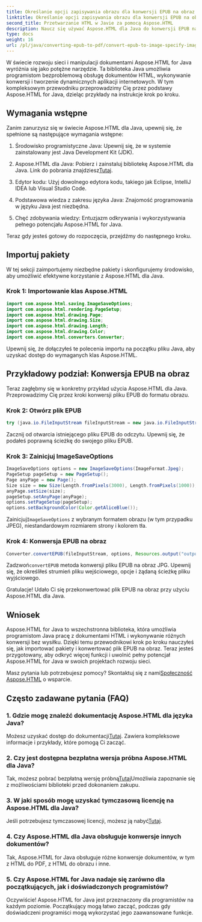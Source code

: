 ```yaml
---
title: Określanie opcji zapisywania obrazu dla konwersji EPUB na obraz
linktitle: Określanie opcji zapisywania obrazu dla konwersji EPUB na obraz
second_title: Przetwarzanie HTML w Javie za pomocą Aspose.HTML
description: Naucz się używać Aspose.HTML dla Java do konwersji EPUB na obraz i nie tylko. Zapoznaj się z naszym przewodnikiem krok po kroku. #JavaDevelopment #WebDevelopment #DocumentConversion
type: docs
weight: 16
url: /pl/java/converting-epub-to-pdf/convert-epub-to-image-specify-image-save-options/
---
```


W świecie rozwoju sieci i manipulacji dokumentami Aspose.HTML for Java wyróżnia się jako potężne narzędzie. Ta biblioteka Java umożliwia programistom bezproblemową obsługę dokumentów HTML, wykonywanie konwersji i tworzenie dynamicznych aplikacji internetowych. W tym kompleksowym przewodniku przeprowadzimy Cię przez podstawy Aspose.HTML for Java, dzieląc przykłady na instrukcje krok po kroku.

## Wymagania wstępne

Zanim zanurzysz się w świecie Aspose.HTML dla Java, upewnij się, że spełnione są następujące wymagania wstępne:

1. Środowisko programistyczne Java: Upewnij się, że w systemie zainstalowany jest Java Development Kit (JDK).

2. Aspose.HTML dla Java: Pobierz i zainstaluj bibliotekę Aspose.HTML dla Java. Link do pobrania znajdziesz[Tutaj](https://releases.aspose.com/html/java/).

3. Edytor kodu: Użyj dowolnego edytora kodu, takiego jak Eclipse, IntelliJ IDEA lub Visual Studio Code.

4. Podstawowa wiedza z zakresu języka Java: Znajomość programowania w języku Java jest niezbędna.

5. Chęć zdobywania wiedzy: Entuzjazm odkrywania i wykorzystywania pełnego potencjału Aspose.HTML for Java.

Teraz gdy jesteś gotowy do rozpoczęcia, przejdźmy do następnego kroku.

## Importuj pakiety

W tej sekcji zaimportujemy niezbędne pakiety i skonfigurujemy środowisko, aby umożliwić efektywne korzystanie z Aspose.HTML dla Java. 

### Krok 1: Importowanie klas Aspose.HTML

```java
import com.aspose.html.saving.ImageSaveOptions;
import com.aspose.html.rendering.PageSetup;
import com.aspose.html.drawing.Page;
import com.aspose.html.drawing.Size;
import com.aspose.html.drawing.Length;
import com.aspose.html.drawing.Color;
import com.aspose.html.converters.Converter;
```

Upewnij się, że dołączyłeś te polecenia importu na początku pliku Java, aby uzyskać dostęp do wymaganych klas Aspose.HTML.

## Przykładowy podział: Konwersja EPUB na obraz

Teraz zagłębmy się w konkretny przykład użycia Aspose.HTML dla Java. Przeprowadzimy Cię przez kroki konwersji pliku EPUB do formatu obrazu.

### Krok 2: Otwórz plik EPUB

```java
try (java.io.FileInputStream fileInputStream = new java.io.FileInputStream(Resources.input("input.epub"))) {
```

Zacznij od otwarcia istniejącego pliku EPUB do odczytu. Upewnij się, że podałeś poprawną ścieżkę do swojego pliku EPUB.

### Krok 3: Zainicjuj ImageSaveOptions

```java
ImageSaveOptions options = new ImageSaveOptions(ImageFormat.Jpeg);
PageSetup pageSetup = new PageSetup();
Page anyPage = new Page();
Size size = new Size(Length.fromPixels(3000), Length.fromPixels(1000));
anyPage.setSize(size);
pageSetup.setAnyPage(anyPage);
options.setPageSetup(pageSetup);
options.setBackgroundColor(Color.getAliceBlue());
```

 Zainicjuj`ImageSaveOptions` z wybranym formatem obrazu (w tym przypadku JPEG), niestandardowym rozmiarem strony i kolorem tła.

### Krok 4: Konwersja EPUB na obraz

```java
Converter.convertEPUB(fileInputStream, options, Resources.output("output.jpg"));
```

 Zadzwoń`convertEPUB` metoda konwersji pliku EPUB na obraz JPG. Upewnij się, że określiłeś strumień pliku wejściowego, opcje i żądaną ścieżkę pliku wyjściowego.

Gratulacje! Udało Ci się przekonwertować plik EPUB na obraz przy użyciu Aspose.HTML dla Java.

## Wniosek

Aspose.HTML for Java to wszechstronna biblioteka, która umożliwia programistom Java pracę z dokumentami HTML i wykonywanie różnych konwersji bez wysiłku. Dzięki temu przewodnikowi krok po kroku nauczyłeś się, jak importować pakiety i konwertować plik EPUB na obraz. Teraz jesteś przygotowany, aby odkryć więcej funkcji i uwolnić pełny potencjał Aspose.HTML for Java w swoich projektach rozwoju sieci.

 Masz pytania lub potrzebujesz pomocy? Skontaktuj się z nami[Społeczność Aspose.HTML](https://forum.aspose.com/) o wsparcie.

## Często zadawane pytania (FAQ)

### 1. Gdzie mogę znaleźć dokumentację Aspose.HTML dla języka Java?

 Możesz uzyskać dostęp do dokumentacji[Tutaj](https://reference.aspose.com/html/java/). Zawiera kompleksowe informacje i przykłady, które pomogą Ci zacząć.

### 2. Czy jest dostępna bezpłatna wersja próbna Aspose.HTML dla Java?

 Tak, możesz pobrać bezpłatną wersję próbną[Tutaj](https://releases.aspose.com/)Umożliwia zapoznanie się z możliwościami biblioteki przed dokonaniem zakupu.

### 3. W jaki sposób mogę uzyskać tymczasową licencję na Aspose.HTML dla Java?

 Jeśli potrzebujesz tymczasowej licencji, możesz ją nabyć[Tutaj](https://purchase.aspose.com/temporary-license/).

### 4. Czy Aspose.HTML dla Java obsługuje konwersje innych dokumentów?

Tak, Aspose.HTML for Java obsługuje różne konwersje dokumentów, w tym z HTML do PDF, z HTML do obrazu i inne.

### 5. Czy Aspose.HTML for Java nadaje się zarówno dla początkujących, jak i doświadczonych programistów?

Oczywiście! Aspose.HTML for Java jest przeznaczony dla programistów na każdym poziomie. Początkujący mogą łatwo zacząć, podczas gdy doświadczeni programiści mogą wykorzystać jego zaawansowane funkcje.